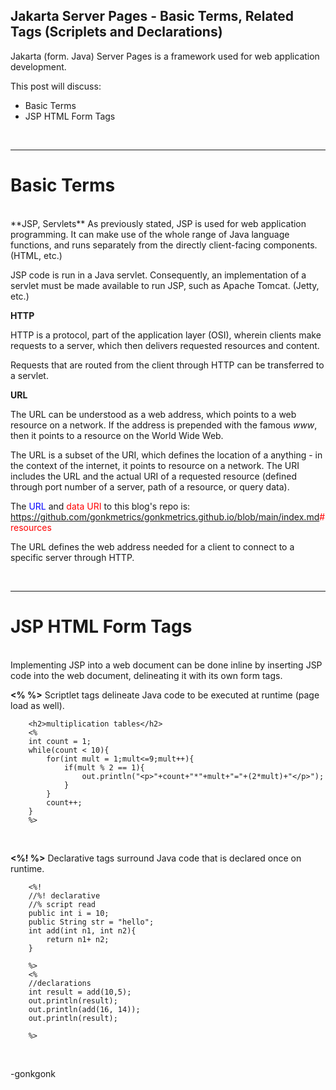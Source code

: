 ## Jakarta Server Pages - Basic Terms, Related Tags (Scriplets and Declarations)

Jakarta (form. Java) Server Pages is a framework used for web application development.

This post will discuss:
* Basic Terms
* JSP HTML Form Tags

<br>

---
# Basic Terms
<br>
**JSP, Servlets**
As previously stated, JSP is used for web application programming. It can make use of the whole range of Java language functions, and runs separately from the directly client-facing components. (HTML, etc.)

JSP code is run in a Java servlet. Consequently, an implementation of a servlet must be made available to run JSP, such as Apache Tomcat. (Jetty, etc.)

**HTTP**

HTTP is a protocol, part of the application layer (OSI), wherein clients make requests to a server, which then delivers requested resources and content.

Requests that are routed from the client through HTTP can be transferred to a servlet.

**URL**

The URL can be understood as a web address, which points to a web resource on a network. If the address is prepended with the famous *www*, then it points to a resource on the World Wide Web.

The URL is a subset of the URI, which defines the location of a anything - in the context of the internet, it points to resource on a network. The URI includes the URL and the actual URI of a requested resource (defined through port number of a server, path of a resource, or query data).

The <span style="color:blue;">URL</span> and <span style="color:red;">data URI</span> to this blog's repo is:
<span style="color:blue;">https://github.com/gonkmetrics/gonkmetrics.github.io/blob/main/index.md</span><span style="color:red;">#resources</span>

The URL defines the web address needed for a client to connect to a specific server through HTTP.

<br>

---
# JSP HTML Form Tags
<br>
Implementing JSP into a web document can be done inline by inserting JSP code into the web document, delineating it with its own form tags.

**&lt;% %&gt;**
Scriptlet tags delineate Java code to be executed at runtime (page load as well).

<pre><code class="language-xml">	&lt;h2&gt;multiplication tables&lt;/h2&gt;
	&lt;%
	int count = 1;
	while(count &lt; 10){
		for(int mult = 1;mult&lt;=9;mult++){
			if(mult % 2 == 1){
				out.println(&quot;&lt;p&gt;&quot;+count+&quot;*&quot;+mult+&quot;=&quot;+(2*mult)+&quot;&lt;/p&gt;&quot;);
			}
		}
		count++;
	}
	%&gt;
</code></pre>
<br>

**&lt;%! %&gt;**
Declarative tags surround Java code that is declared once on runtime.

<pre><code class="language-xml">	&lt;%!
	//%! declarative
	//% script read
	public int i = 10;
	public String str = &quot;hello&quot;;
	int add(int n1, int n2){
		return n1+ n2;
	}

	%&gt;
	&lt;%
	//declarations
	int result = add(10,5);
	out.println(result);
	out.println(add(16, 14));
	out.println(result);

	%&gt;
</code></pre>
<br>


-gonkgonk

